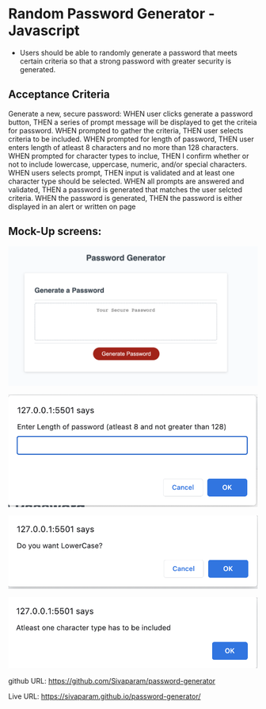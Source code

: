 # Random Password Generator - Javascript

* Users should be able to randomly generate a password that meets certain criteria so that a strong password with greater security is generated. 

## Acceptance Criteria 

Generate a new, secure password:
WHEN user clicks generate a password button, THEN a series of prompt message will be displayed to get the criteia for password.
WHEN prompted to gather the criteria, THEN user selects criteria to be included. 
WHEN prompted for length of password, THEN user enters length of atleast 8 characters and no more than 128 characters.
WHEN prompted for character types to inclue, THEN I confirm whether or not to include lowercase, uppercase, numeric, and/or special characters. 
WHEN users selects prompt, THEN input is validated and at least one character type should be selected.
WHEN all prompts are answered and validated, THEN a password is generated that matches the user selcted criteria. 
WHEN the password is generated, THEN the password is either displayed in an alert or written on page

## Mock-Up screens:

![alt text](assets/images/password-page.png)

![alt text](assets/images/sample-prompt.png)

![alt text](assets/images/sample-confirm.png)

![alt text](assets/images/sample-alert.png)


github URL: https://github.com/Sivaparam/password-generator

Live URL: https://sivaparam.github.io/password-generator/
